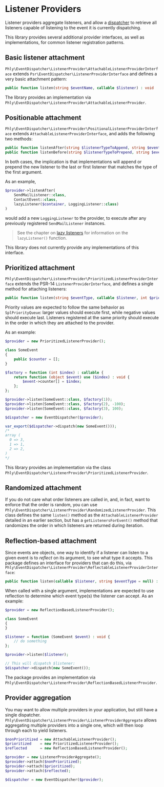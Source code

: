 # Listener Providers

Listener providers aggregate listeners, and allow a [dispatcher](dispatcher.md)
to retrieve all listeners capable of listening to the event it is currently
dispatching.

This library provides several additional provider interfaces, as well as
implementations, for common listener registration patterns.

## Basic listener attachment

`Phly\EventDispatcher\ListenerProvider\AttachableListenerProviderInterface`
extends `Psr\EventDispatcher\ListenerProviderInterface` and defines a very basic
attachment pattern:

```php
public function listen(string $eventName, callable $listener) : void
```

The library provides an implementation via
`Phly\EventDispatcher\ListenerProvider\AttachableListenerProvider`.

## Positionable attachment

`Phly\EventDispatcher\ListenerProvider\PositionalListenerProviderInterface`
extends `AttachableListenerProviderInterface`, and adds the following two
methods:

```php
public function listenAfter(string $listenerTypeToAppend, string $eventType, callable $newListener) : void;
public function listenBefore(string $listenerTypeToPrepend, string $eventType, callable $newListener) : void;
```

In both cases, the implication is that implementations will append or prepend
the new listener to the last or first listener that matches the type of the
first argument.

As an example,

```php
$provider->listenAfter(
    SendMailListener::class,
    ContactEvent::class,
    lazyListener($container, LoggingListener::class)
)
```

would add a new `LoggingListener` to the provider, to execute after any
previously registered `SendMailListener` instances.

> See the chapter on [lazy listeners](lazy-listeners.md) for information on the
> `lazyListener()` function.

This library does not currently provide any implementations of this interface.

## Prioritized attachment

`Phly\EventDispatcher\ListenerProvider\PrioritizedListenerProviderInterface`
extends the PSR-14 `ListenerProviderInterface`, and defines a single method for
attaching listeners:

```php
public function listen(string $eventType, callable $listener, int $priority = 1) : void;
```

Priority values are expected to follow the same behavior as `SplPriorityQueue`:
larger values should execute first, while negative values should execute last.
Listeners registered at the same priority should execute in the order in which
they are attached to the provider.

As an example:

```php
$provider = new PrioritizedListenerProvider();

class SomeEvent
{
    public $counter = [];
}

$factory = function (int $index) : callable {
    return function (object $event) use ($index) : void {
        $event->counter[] = $index;
    };
};

$provider->listen(SomeEvent::class, $factory(1));
$provider->listen(SomeEvent::class, $factory(2), -100);
$provider->listen(SomeEvent::class, $factory(3), 100);

$dispatcher = new EventDispatcher($provider);

var_export($dispatcher->dispatch(new SomeEvent()));
/*
array (
  0 => 3,
  1 => 1,
  2 => 2,
)
*/
```

This library provides an implementation via the class
`Phly\EventDispatcher\ListenerProvider\PrioritizedListenerProvider`.

## Randomized attachment

If you do not care what order listeners are called in, and, in fact, want to
enforce that the order is random, you can use
`Phly\EventDispatcher\ListenerProvider\RandomizedListenerProvider`. This class
defines the same `listen()` method as the `AttachableListenerProvider` detailed
in an earlier section, but has a `getListenersForEvent()` method that randomizes
the order in which listeners are returned during iteration.

## Reflection-based attachment

Since events are objects, one way to identify if a listener can listen to a
given event is to _reflect_ on its argument, to see what type it accepts.
This package defines an interface for providers that can do this, via
`Phly\EventDispatcher\ListenerProvider\ReflectableListenerProviderInterface`:

```php
public function listen(callable $listener, string $eventType = null) : void;
```

When called with a single argument, implementations are expected to use
reflection to determine which event type(s) the listener can accept. As an
example:

```php
$provider = new ReflectionBasedListenerProvider();

class SomeEvent
{
}

$listener = function (SomeEvent $event) : void {
    // do something
};

$provider->listen($listener);

// This will dispatch $listener:
$dispatcher->dispatch(new SomeEvent());
```

The package provides an implementation via `Phly\EventDispatcher\ListenerProvider\ReflectionBasedListenerProvider`.

## Provider aggregation

You may want to allow multiple providers in your application, but still have a
single dispatcher. `Phly\EventDispatcher\ListenerProvider\ListenerProviderAggregate`
allows aggregating multiple providers into a single one, which will then loop
through each to yield listeners.

```php
$nonPrioritized = new AttachableListenerProvider();
$prioritized    = new PrioritizedListenerProvider();
$reflected      = new ReflectionBasedListenerProvider();

$provider = new ListenerProviderAggregate();
$provider->attach($nonPrioritized);
$provider->attach($prioritized);
$provider->attach($reflected);

$dispatcher = new EventDispatcher($provider);
```
